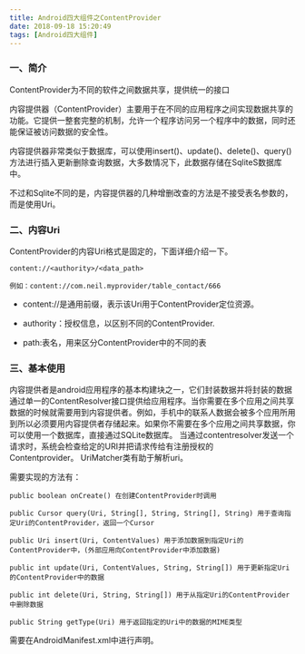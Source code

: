 ```yaml
---
title: Android四大组件之ContentProvider
date: 2018-09-18 15:20:49
tags: [Android四大组件]
---
```


### 一、简介

ContentProvider为不同的软件之间数据共享，提供统一的接口

内容提供器（ContentProvider）主要用于在不同的应用程序之间实现数据共享的功能。它提供一整套完整的机制，允许一个程序访问另一个程序中的数据，同时还能保证被访问数据的安全性。

内容提供器非常类似于数据库，可以使用insert()、update()、delete()、query()方法进行插入更新删除查询数据，大多数情况下，此数据存储在SqliteS数据库中。

不过和Sqlite不同的是，内容提供器的几种增删改查的方法是不接受表名参数的，而是使用Uri。

### 二、内容Uri

ContentProvider的内容Uri格式是固定的，下面详细介绍一下。

	content://<authority>/<data_path>
	
	例如：content://com.neil.myprovider/table_contact/666
	
* content://是通用前缀，表示该Uri用于ContentProvider定位资源。

*  authority：授权信息，以区别不同的ContentProvider.

*  path:表名，用来区分ContentProvider中的不同的表

### 三、基本使用

内容提供者是android应用程序的基本构建块之一，它们封装数据并将封装的数据通过单一的ContentResolver接口提供给应用程序。当你需要在多个应用之间共享数据的时候就需要用到内容提供者。例如，手机中的联系人数据会被多个应用所用到所以必须要用内容提供者存储起来。如果你不需要在多个应用之间共享数据，你可以使用一个数据库，直接通过SQLite数据库。 当通过contentresolver发送一个请求时，系统会检查给定的URI并把请求传给有注册授权的Contentprovider。 UriMatcher类有助于解析uri。

需要实现的方法有：

	public boolean onCreate() 在创建ContentProvider时调用
	
	public Cursor query(Uri, String[], String, String[], String) 用于查询指定Uri的ContentProvider，返回一个Cursor
	
	public Uri insert(Uri, ContentValues) 用于添加数据到指定Uri的ContentProvider中，(外部应用向ContentProvider中添加数据)
	
	public int update(Uri, ContentValues, String, String[]) 用于更新指定Uri的ContentProvider中的数据
	
	public int delete(Uri, String, String[]) 用于从指定Uri的ContentProvider中删除数据
	
	public String getType(Uri) 用于返回指定的Uri中的数据的MIME类型
	


需要在AndroidManifest.xml中进行声明。
